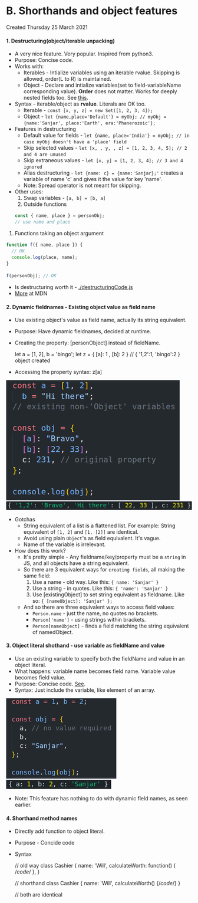 # B. Shorthands and object features
Created Thursday 25 March 2021

#### 1. Destructuring(object/iterable unpacking)

- A very nice feature. Very popular. Inspired from python3.
- Purpose: Concise code.
- Works with:
  - Iterables - Intialize variables using an iterable rvalue. Skipping is allowed, order(L to R) is maintained.
  - Object - Declare and intialize variables(set to field-variableName corresponding value). **Order** does not matter. Works for deeply nested fields too. See [this](https://www.w3schools.com/react/tryit.asp?filename=tryreact_es6_destructuring_object2).
- Syntax - iterable/object as **rvalue**. Literals are OK too.
  - Iterable - `const [x, y, z] = new Set([1, 2, 3, 4]);`
  - Object - `let {name,place='Default'} = myObj; // myObj = {name:'Sanjar', place:'Earth', era:'Phanerozoic'};`
- Features in destructuring
  - Default value for fields - `let {name, place='India'} = myObj; // in case myObj doesn't have a 'place' field`
  - Skip selected values - `let [x, , y, , z] = [1, 2, 3, 4, 5]; // 2 and 4 are unused`
  - Skip extraneous values - `let [x, y] = [1, 2, 3, 4]; // 3 and 4 ignored`
  - Alias destructuring - `let {name: c} = {name:'Sanjar};'` creates a variable of name 'c' and gives it the value for key 'name'.
  - Note: Spread operator is not meant for skipping.
- Other uses:
  1.  Swap variables - `[a, b] = [b, a]`
  2.  Outside functions
  ```js
  const { name, place } = personObj;
  // use name and place
  ```

1. Functions taking an object argument

```js
function f({ name, place }) {
  // OK
  console.log(place, name);
}

f(personObj); // OK
```

- Is destructuring worth it - [./destructuringCode.js](destructuringCode.js)
- [More](https://developer.mozilla.org/en-US/docs/Web/JavaScript/Reference/Operators/Destructuring_assignment#Ignoring_some_returned_values) at MDN

#### 2. Dynamic fieldnames - Existing object value as field name

- Use existing object's value as field name, actually its string equivalent.
- Purpose: Have dynamic fieldnames, decided at runtime.
- Creating the property: [personObject] instead of fieldName.

  let a = [1, 2], b = 'bingo';
  let z =
  {
  [a]: 1 ,
  [b]: 2
  }
  // { '1,2':1, 'bingo':2 } object created

- Accessing the property syntax: z[a]

![](/assets/B_Shorthands_and_object_features-image-1.png)
![](/assets/B_Shorthands_and_object_features-image-2.png)

- Gotchas
  - String equivalent of a list is a flattened list. For example: String equivalent of `[1, 2]` and `[1, [2]]` are identical.
  - Avoid using plain `Object`'s as field equivalent. It's vague.
  - Name of the variable is irrelevant.
- How does this work?
  - It's pretty simple - Any fieldname/key/property must be a `string` in JS, and all objects have a string equivalent.
  - So there are 3 equivalent ways for `creating fields`, all making the same field:
    1. Use a name - old way. Like this: `{ name: 'Sanjar' }`
    2. Use a string - in quotes. Like this: `{ 'name': 'Sanjar' }`
    3. Use [existingObject] to set string equivalent as fieldname. Like so: `{ [nameObject]: 'Sanjar' };`
  - And so there are three equivalent ways to access field values:
    - `Person.name` - just the name, no quotes no brackets.
    - `Person['name']` - using strings within brackets.
    - `Person[nameObject]` - finds a field matching the string equivalent of namedObject.

#### 3. Object literal shothand - use variable as fieldName and value

- Use an existing variable to specify both the fieldName and value in an object literal.
- What happens: variable name becomes field name. Variable value becomes field value.
- Purpose: Concise code. [See](https://www.youtube.com/watch?v=HF0PN1vHsSY).
- Syntax: Just include the variable, like element of an array.

![](/assets/B_Shorthands_and_object_features-image-3.png)
![](/assets/B_Shorthands_and_object_features-image-4.png)

- Note: This feature has nothing to do with dynamic field names, as seen earlier.

#### 4. Shorthand method names

- Directly add function to object literal.
- Purpose - Concide code
- Syntax

  // old way
  class Cashier
  {
  name: 'Will',
  calculateWorth: function() {
  /_code_/
  },
  }

  // shorthand
  class Cashier
  {
  name: 'Will',
  calculateWorth() {/_code_/}
  }

  // both are identical
